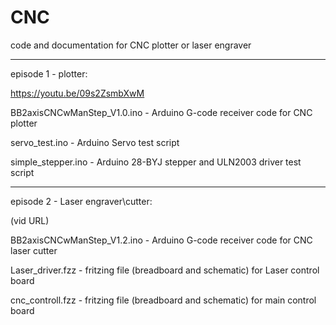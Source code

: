 # CNC
code and documentation for CNC plotter or laser engraver
______________________________________

episode 1 - plotter:

https://youtu.be/09s2ZsmbXwM

BB2axisCNCwManStep_V1.0.ino	 - Arduino G-code receiver code for CNC plotter

servo_test.ino	 - Arduino Servo test script

simple_stepper.ino	- Arduino 28-BYJ stepper and ULN2003 driver test script

-----------------------------------------

episode 2 - Laser engraver\cutter:

(vid URL)

BB2axisCNCwManStep_V1.2.ino	- Arduino G-code receiver code for CNC laser cutter

Laser_driver.fzz	- fritzing file (breadboard and schematic) for Laser control board

cnc_controll.fzz	- fritzing file (breadboard and schematic) for main control board

